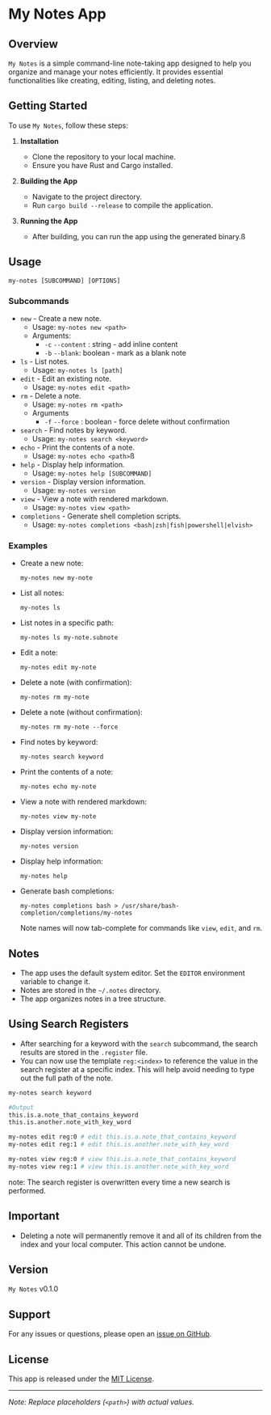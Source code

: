 # My Notes App

## Overview
`My Notes` is a simple command-line note-taking app designed to help you organize and manage your notes efficiently. It provides essential functionalities like creating, editing, listing, and deleting notes.

## Getting Started
To use `My Notes`, follow these steps:

1. **Installation**
   - Clone the repository to your local machine.
   - Ensure you have Rust and Cargo installed.

2. **Building the App**
   - Navigate to the project directory.
   - Run `cargo build --release` to compile the application.

3. **Running the App**
   - After building, you can run the app using the generated binary.ß

## Usage
`my-notes [SUBCOMMAND] [OPTIONS]`

### Subcommands
- `new` - Create a new note.
  - Usage: `my-notes new <path>`
  - Arguments:
    - `-c` `--content` : string - add inline content
    - `-b` `--blank`: boolean - mark as a blank note
- `ls` - List notes.
  - Usage: `my-notes ls [path]`
- `edit` - Edit an existing note.
  - Usage: `my-notes edit <path>`
- `rm` - Delete a note.
  - Usage: `my-notes rm <path>`
  - Arguments
    - `-f` `--force` : boolean - force delete without confirmation
- `search` - Find notes by keyword.
  - Usage: `my-notes search <keyword>`
- `echo` - Print the contents of a note.
  - Usage: `my-notes echo <path>`ß
- `help` - Display help information.
  - Usage: `my-notes help [SUBCOMMAND]`
- `version` - Display version information.
  - Usage: `my-notes version`
- `view` - View a note with rendered markdown.
  - Usage: `my-notes view <path>`
- `completions` - Generate shell completion scripts.
  - Usage: `my-notes completions <bash|zsh|fish|powershell|elvish>`

### Examples
- Create a new note:
  ```
  my-notes new my-note
  ```
- List all notes:
  ```
  my-notes ls
  ```
- List notes in a specific path:
  ```
  my-notes ls my-note.subnote
  ```
- Edit a note:
  ```
  my-notes edit my-note
  ```
- Delete a note (with confirmation):
  ```
  my-notes rm my-note
  ```
- Delete a note (without confirmation):
  ```
  my-notes rm my-note --force
  ```
- Find notes by keyword:
  ```
  my-notes search keyword
  ```
- Print the contents of a note:
  ```
  my-notes echo my-note
  ```
- View a note with rendered markdown:
  ```
  my-notes view my-note
  ```
- Display version information:
  ```
  my-notes version
  ```
- Display help information:
  ```
  my-notes help
  ```
- Generate bash completions:
  ```
  my-notes completions bash > /usr/share/bash-completion/completions/my-notes
  ```
  Note names will now tab-complete for commands like `view`, `edit`, and `rm`.

## Notes
- The app uses the default system editor. Set the `EDITOR` environment variable to change it.
- Notes are stored in the `~/.notes` directory.
- The app organizes notes in a tree structure.

## Using Search Registers
- After searching for a keyword with the `search` subcommand, the search results are stored in the `.register` file.
- You can now use the template `reg:<index>` to reference the value in the search register at a specific index. This will help avoid needing to type out the full path of the note.

```bash
my-notes search keyword

#Output
this.is.a.note_that_contains_keyword
this.is.another.note_with_key_word

my-notes edit reg:0 # edit this.is.a.note_that_contains_keyword
my-notes edit reg:1 # edit this.is.another.note_with_key_word

my-notes view reg:0 # view this.is.a.note_that_contains_keyword
my-notes view reg:1 # view this.is.another.note_with_key_word
```

note: The search register is overwritten every time a new search is performed.
## Important
- Deleting a note will permanently remove it and all of its children from the index and your local computer. This action cannot be undone.

## Version
`My Notes` v0.1.0

## Support
For any issues or questions, please open an [issue on GitHub](https://github.com/DeForestt/my_notes/issues).

## License
This app is released under the [MIT License](https://opensource.org/licenses/MIT).

---

*Note: Replace placeholders (`<path>`) with actual values.*
